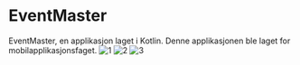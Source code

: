 # EventMaster
EventMaster, en applikasjon laget i Kotlin.
Denne applikasjonen ble laget for mobilapplikasjonsfaget.
![1](https://user-images.githubusercontent.com/87451853/127665599-0d112f37-8aba-49ad-a6e8-f7bdf6ee9b16.png)
![2](https://user-images.githubusercontent.com/87451853/127665601-8efb238b-e8d8-4206-b506-a19b8b35dfb9.png)
![3](https://user-images.githubusercontent.com/87451853/127665607-4742a8a0-a6f0-47c8-a374-a4d9db183588.png)
